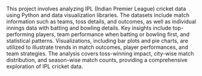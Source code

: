 This project involves analyzing IPL (Indian Premier League) cricket data using Python and data visualization libraries. The datasets include match information such as teams, 
toss details, and outcomes, as well as individual innings data with batting and bowling details. Key insights include top-performing players, team performance when batting
or bowling first, and statistical patterns. Visualizations, including bar plots and pie charts, are utilized to illustrate trends in match outcomes, player
performances, and team strategies. The analysis covers toss-winning impact, city-wise match distribution, and season-wise match counts, providing a comprehensive 
exploration of IPL cricket data.
